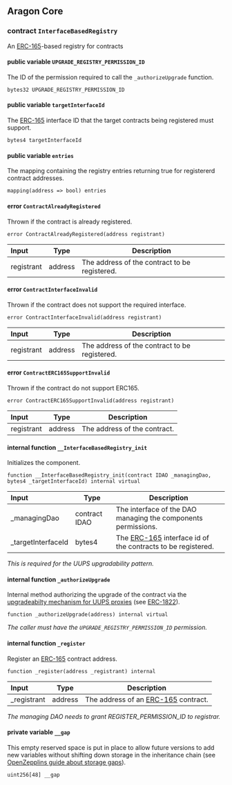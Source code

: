 ## Aragon Core

###  contract `InterfaceBasedRegistry`

An [ERC-165](https://eips.ethereum.org/EIPS/eip-165)-based registry for contracts

#### public variable `UPGRADE_REGISTRY_PERMISSION_ID`

The ID of the permission required to call the `_authorizeUpgrade` function.

```solidity
bytes32 UPGRADE_REGISTRY_PERMISSION_ID 
```

#### public variable `targetInterfaceId`

The [ERC-165](https://eips.ethereum.org/EIPS/eip-165) interface ID that the target contracts being registered must support.

```solidity
bytes4 targetInterfaceId 
```

#### public variable `entries`

The mapping containing the registry entries returning true for registererd contract addresses.

```solidity
mapping(address => bool) entries 
```

####  error `ContractAlreadyRegistered`

Thrown if the contract is already registered.

```solidity
error ContractAlreadyRegistered(address registrant) 
```

| Input | Type | Description |
|:----- | ---- | ----------- |
| registrant | address | The address of the contract to be registered. |

####  error `ContractInterfaceInvalid`

Thrown if the contract does not support the required interface.

```solidity
error ContractInterfaceInvalid(address registrant) 
```

| Input | Type | Description |
|:----- | ---- | ----------- |
| registrant | address | The address of the contract to be registered. |

####  error `ContractERC165SupportInvalid`

Thrown if the contract do not support ERC165.

```solidity
error ContractERC165SupportInvalid(address registrant) 
```

| Input | Type | Description |
|:----- | ---- | ----------- |
| registrant | address | The address of the contract. |

#### internal function `__InterfaceBasedRegistry_init`

Initializes the component.

```solidity
function __InterfaceBasedRegistry_init(contract IDAO _managingDao, bytes4 _targetInterfaceId) internal virtual 
```

| Input | Type | Description |
|:----- | ---- | ----------- |
| _managingDao | contract IDAO | The interface of the DAO managing the components permissions. |
| _targetInterfaceId | bytes4 | The [ERC-165](https://eips.ethereum.org/EIPS/eip-165) interface id of the contracts to be registered. |

*This is required for the UUPS upgradability pattern.*

#### internal function `_authorizeUpgrade`

Internal method authorizing the upgrade of the contract via the [upgradeabilty mechanism for UUPS proxies](https://docs.openzeppelin.com/contracts/4.x/api/proxy#UUPSUpgradeable) (see [ERC-1822](https://eips.ethereum.org/EIPS/eip-1822)).

```solidity
function _authorizeUpgrade(address) internal virtual 
```

*The caller must have the `UPGRADE_REGISTRY_PERMISSION_ID` permission.*

#### internal function `_register`

Register an [ERC-165](https://eips.ethereum.org/EIPS/eip-165) contract address.

```solidity
function _register(address _registrant) internal 
```

| Input | Type | Description |
|:----- | ---- | ----------- |
| _registrant | address | The address of an [ERC-165](https://eips.ethereum.org/EIPS/eip-165) contract. |

*The managing DAO needs to grant REGISTER_PERMISSION_ID to registrar.*

#### private variable `__gap`

This empty reserved space is put in place to allow future versions to add new variables without shifting down storage in the inheritance chain (see [OpenZepplins guide about storage gaps](https://docs.openzeppelin.com/contracts/4.x/upgradeable#storage_gaps)).

```solidity
uint256[48] __gap 
```

